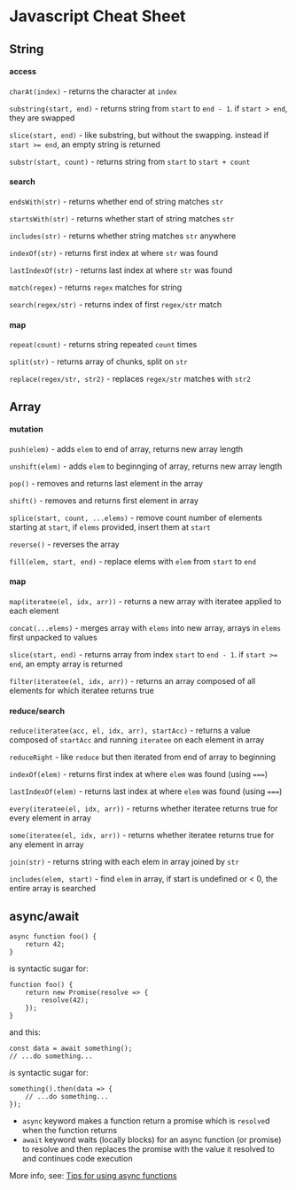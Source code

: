 # Javascript Cheat Sheet

## String

#### access

`charAt(index)` - returns the character at `index`

`substring(start, end)` - returns string from `start` to `end - 1`. if `start > end`, they are swapped

`slice(start, end)` - like substring, but without the swapping. instead if `start >= end`, an empty string is returned

`substr(start, count)` - returns string from `start` to `start + count`

#### search

`endsWith(str)` - returns whether end of string matches `str`

`startsWith(str)` - returns whether start of string matches `str`

`includes(str)` - returns whether string matches `str` anywhere


`indexOf(str)` - returns first index at where `str` was found

`lastIndexOf(str)` - returns last index at where `str` was found


`match(regex)` - returns `regex` matches for string

`search(regex/str)` - returns index of first `regex/str` match

#### map

`repeat(count)` - returns string repeated `count` times

`split(str)` - returns array of chunks, split on `str`

`replace(regex/str, str2)` - replaces `regex/str` matches with `str2`

## Array

#### mutation

`push(elem)` - adds `elem` to end of array, returns new array length

`unshift(elem)` - adds `elem` to beginnging of array, returns new array length

`pop()` - removes and returns last element in the array

`shift()` - removes and returns first element in array

`splice(start, count, ...elems)` - remove count number of elements starting at `start`, if `elems` provided, insert them at `start`

`reverse()` - reverses the array

`fill(elem, start, end)` - replace elems with `elem` from `start` to `end`

#### map

`map(iteratee(el, idx, arr))` - returns a new array with iteratee applied to each element

`concat(...elems)` - merges array with `elems` into new array, arrays in `elems` first unpacked to values

`slice(start, end)` - returns array from index `start` to `end - 1`. if `start >= end`, an empty array is returned

`filter(iteratee(el, idx, arr))` - returns an array composed of all elements for which iteratee returns true

#### reduce/search

`reduce(iteratee(acc, el, idx, arr), startAcc)` - returns a value composed of `startAcc` and running `iteratee` on each element in array

`reduceRight` - like `reduce` but then iterated from end of array to beginning

`indexOf(elem)` - returns first index at where `elem` was found (using `===`)

`lastIndexOf(elem)` - returns last index at where `elem` was found (using `===`)

`every(iteratee(el, idx, arr))` - returns whether iteratee returns true for every element in array

`some(iteratee(el, idx, arr))` - returns whether iteratee returns true for any element in array

`join(str)` - returns string with each elem in array joined by `str`

`includes(elem, start)` - find `elem` in array, if start is undefined or < 0, the entire array is searched

## async/await

```
async function foo() {
    return 42;
}
```

is syntactic sugar for:

```
function foo() {
    return new Promise(resolve => {
        resolve(42);
    });
}
```

and this:

```
const data = await something();
// ...do something...
```

is syntactic sugar for:

```
something().then(data => {
    // ...do something...
});
```

- `async` keyword makes a function return a promise which is `resolve`d when the function returns
- `await` keyword waits (locally blocks) for an async function (or promise) to resolve and then replaces the promise with the value it resolved to and continues code execution

More info, see: [Tips for using async functions](http://2ality.com/2016/10/async-function-tips.html)
